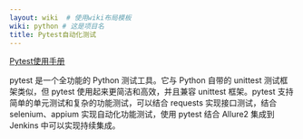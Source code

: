 ```yaml
---
layout: wiki  # 使用wiki布局模板
wiki: python # 这是项目名
title: Pytest自动化测试
---
```


[Pytest使用手册](https://learning-pytest.readthedocs.io/zh/latest/doc/intro/getting-started.html)

pytest 是一个全功能的 Python 测试工具。它与 Python 自带的 unittest 测试框架类似，但 pytest 使用起来更简洁和高效，并且兼容 unittest 框架。pytest 支持简单的单元测试和复杂的功能测试，可以结合 requests 实现接口测试，结合 selenium、appium 实现自动化功能测试，使用 pytest 结合 Allure2 集成到 Jenkins 中可以实现持续集成。

